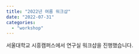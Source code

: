 ```yaml
---
title: "2022년 여름 워크샵"
date: "2022-07-31"
categories:
  - "workshop"
---
```


서울대학교 시흥캠퍼스에서 연구실 워크샵을 진행했습니다.